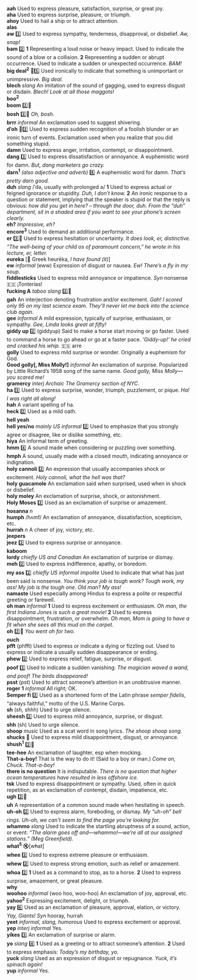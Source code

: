 __aah__ Used to express pleasure, satisfaction, surprise, or great joy.  
__aha__ Used to express surprise, pleasure, or triumph.  
__ahoy__ Used to hail a ship or to attract attention.  
__alas__  
__aw__ :three: Used to express sympathy, tenderness, disapproval, or disbelief. _Aw, snap!_  
__bam__ :two: __1__ Representing a loud noise or heavy impact. Used to indicate the sound of a blow or a collision. __2__ Representing a sudden or abrupt occurrence. Used to indicate a sudden or unexpected occurrence. _BAM!_  
__big deal<sup>2</sup>__ :dart::five: Used ironically to indicate that something is unimportant or unimpressive. _Big deal._  
__blech__ _slang_ An imitation of the sound of gagging, used to express disgust or disdain. _Blech! Look at all those maggots!_  
__boo<sup>2</sup>__  
__boom__ :two::hammer:  
__bosh__ :two::hammer: _Oh, bosh._  
__brrr__ _informal_ An exclamation used to suggest shivering.  
__d’oh__ :dart::two: Used to express sudden recognition of a foolish blunder or an ironic turn of events. Exclamation used when you realize that you did something stupid.  
__damn__ Used to express anger, irritation, contempt, or disappointment.  
__dang__ :three: Used to express dissatisfaction or annoyance. A euphemistic word for damn. _But, dang marketers go crazy._  
__darn<sup>1</sup>__ _(also adjective and adverb)_ :eight: A euphemistic word for damn. _That’s pretty darn good._  
__duh__ _slang_ /ˈdə, usually with prolonged ə/ __1__ Used to express actual or feigned ignorance or stupidity. _Duh, I don’t know._ __2__ An ironic response to a question or statement, implying that the speaker is stupid or that the reply is obvious: _how did you get in here? – through the door, duh._ _From the “duh” department, sit in a shaded area if you want to see your phone’s screen clearly._  
__eh?__ _Impressive, eh?_  
__encore<sup>3</sup>__ Used to demand an additional performance.  
__er__ :three::dart: Used to express hesitation or uncertainty. _It does look, er, distinctive._ _“The well-being of your child os of paramount concern,” he wrote in his lecture, er, letter._  
__eureka__ [:scroll: Greek heurēka, _I have found (it)_]  
__ew__ _informal_ (eww) Expression of disgust or nausea. _Ew! There’s a fly in my soup._  
__fiddlesticks__ Used to express mild annoyance or impatience. _Syn_ nonsense :es: ¡Tonterías!  
__fucking A__ _taboo_ _slang_ :two::hammer:  
__gah__ An interjection denoting frustration and/or excitement. _Gah! I scored only 95 on my last science exam. They’ll never let me back into the science club again._  
__gee__ _informal_ A mild expression, typically of surprise, enthusiasm, or sympathy. _Gee, Linda looks great at fifty!_  
__giddy up__ :two: (giddyup) Said to make a horse start moving or go faster. Used to command a horse to go ahead or go at a faster pace. _‘Giddy-up!’ he cried and cracked his whip._ :es: arre  
__golly__ Used to express mild surprise or wonder. Originally a euphemism for God.  
__Good golly[, Miss Molly!]__ _informal_ An exclamation of surprise. Popularized by Little Richard’s 1958 song of the same name. _Good golly, Miss Molly—you scared me!_  
__gramercy__ _interj_ _Archaic_ _The Gramercy section of NYC._  
__ha__ :three: Used to express surprise, wonder, triumph, puzzlement, or pique. _Ha! I was right all along!_  
__hah__ A variant spelling of ha.  
__heck__ :two: Used as a mild oath.  
__hell yeah__  
__hell yes/no__ _mainly US informal_ :two: Used to emphasize that you strongly agree or disagree, like or dislike something, etc.  
__hiya__ An informal term of greeting.  
__hmm__ :four: A sound made when considering or puzzling over something.  
__hmph__ A sound, usually made with a closed mouth, indicating annoyance or indignation.  
__holy cannoli__ :two: An expression that usually accompanies shock or excitement. _Holy cannoli, what the hell was that?_  
__holy guacamole__ An exclamation said when surprised, used when in shock or disbelief.  
__holy moley__ An exclamation of surprise, shock, or astonishment.  
__Holy Moses__ :two: Used as an exclamation of surprise or amazement.  
__hosanna__ _n_  
__humph__ /hʌmf/ An exclamation of annoyance, dissatisfaction, scepticism, etc.  
__hurrah__ _n_ A cheer of joy, victory, etc.  
__jeepers__  
__jeez__ :two: Used to express surprise or annoyance.  
__kaboom__  
__lordy__ _chiefly US and Canadian_ An exclamation of surprise or dismay.  
__meh__ :two: Used to express indifference, apathy, or boredom.  
__my ass__ :two: _chiefly US_ _informal_ _impolite_ Used to indicate that what has just been said is nonsense. _You think your job is tough work? Tough work, my ass! My job is the tough one._ _Old man? My ass!_  
__namaste__ Used especially among Hindus to express a polite or respectful greeting or farewell.  
__oh man__ _informal_ __1__ Used to express excitement or enthusiasm. _Oh man, the first Indiana Jones is such a great movie!_ __2__ Used to express disappointment, frustration, or overwhelm. _Oh man, Mom is going to have a fit when she sees all this mud on the carpet._  
__oh__ :two::hammer: _You went oh for two._  
__ouch__  
__pfft__ (phfft) Used to express or indicate a dying or fizzling out. Used to express or indicate a usually sudden disappearance or ending.  
__phew__ :two: Used to express relief, fatigue, surprise, or disgust.  
__poof__ :three: Used to indicate a sudden vanishing: _The magician waved a wand, and poof! The birds disappeared!_  
__psst__ (pst) Used to attract someone’s attention in an unobtrusive manner.  
__roger__ __1__ _informal_ All right; OK.  
__Semper fi__ :two: Used as a shortened form of the Latin phrase _semper fidelis_, “always faithful,” motto of the U.S. Marine Corps.  
__sh__ (sh, shhh) Used to urge silence.  
__sheesh__ :two: Used to express mild annoyance, surprise, or disgust.  
__shh__ (sh) Used to urge silence.  
__shoop__ _music_ Used as a scat word in song lyrics. _The shoop shoop song._  
__shucks__ :dart: Used to express mild disappointment, disgust, or annoyance.  
__shush<sup>1</sup>__ :two::hammer:  
__tee-hee__ An exclamation of laughter, esp when mocking.  
__That-a-boy!__ That is the way to do it! (Said to a boy or man.) _Come on, Chuck. That-a-boy!_  
__there is no question__ It is indisputable. _There is no question that higher ocean temperatures have resulted in less offshore ice._  
__tsk__ Used to express disappointment or sympathy. Used, often in quick repetition, as an exclamation of contempt, disdain, impatience, etc.  
__ugh__ :two::hammer:  
__uh__ A representation of a common sound made when hesitating in speech.  
__uh-oh__ :two: Used to express alarm, foreboding, or dismay. _My “uh-oh” bell rings._ _Uh-oh, we can’t seem to find the page you’re looking for._  
__whammo__ _slang_ Used to indicate the startling abruptness of a sound, action, or event: _“The alarm goes off and—whammo!—we’re all at our assigned stations.” (Meg Greenfield)._  
__what<sup>5</sup>__ :mute:[w~~h~~at]  
__whee__ :two: Used to express extreme pleasure or enthusiasm.  
__whew__ :two: Used to express strong emotion, such as relief or amazement.  
__whoa__ :two: __1__ Used as a command to stop, as to a horse. __2__ Used to express surprise, amazement, or great pleasure.  
__why__  
__woohoo__ _informal_ (woo hoo, woo-hoo) An exclamation of joy, approval, etc.  
__yahoo<sup>2</sup>__ Expressing excitement, delight, or triumph.  
__yay__ :six: Used as an exclamation of pleasure, approval, elation, or victory. _Yay, Giants!_ _Syn_ hooray, hurrah  
__yeet__ _informal, slang, humorous_ Used to express excitement or approval.  
__yep__ _interj_ _informal_ Yes.  
__yikes__ :three: An exclamation of surprise or alarm.  
__yo__ _slang_ :four: __1__ Used as a greeting or to attract someone’s attention. __2__ Used to express emphasis: _Today’s my birthday, yo._  
__yuck__ _slang_ Used as an expression of disgust or repugnance. _Yuck, it’s spinach again!_  
__yup__ _informal_ Yes.  